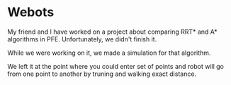 # Webots
My friend and I have worked on a project about comparing RRT* and A* algorithms in PFE. Unfortunately, we didn't finish it.

While we were working on it, we made a simulation for that algorithm.

We left it at the point where you could enter set of points and robot will go from one point to another by truning and walking exact distance.
